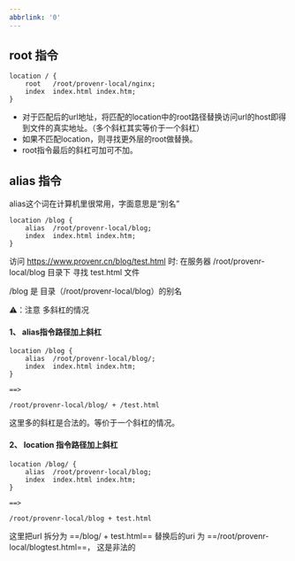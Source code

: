 ```yaml
---
abbrlink: '0'
---
```

## root 指令

```
location / {
    root   /root/provenr-local/nginx;
    index  index.html index.htm;
}

```
- 对于匹配后的url地址，将匹配的location中的root路径替换访问url的host即得到文件的真实地址。（多个斜杠其实等价于一个斜杠）
- 如果不匹配location，则寻找更外层的root做替换。
- root指令最后的斜杠可加可不加。

## alias 指令
alias这个词在计算机里很常用，字面意思是“别名”
```
location /blog {
    alias  /root/provenr-local/blog;
    index  index.html index.htm;
}
```

访问 https://www.provenr.cn/blog/test.html 时:
在服务器 /root/provenr-local/blog 目录下 寻找 test.html 文件

/blog 是 目录（/root/provenr-local/blog）的别名

⚠️：注意 多斜杠的情况

#### 1、 alias指令路径加上斜杠
```
location /blog {
    alias  /root/provenr-local/blog/;
    index  index.html index.htm;
}

==>

/root/provenr-local/blog/ + /test.html
```
这里多的斜杠是合法的。等价于一个斜杠的情况。

#### 2、 location 指令路径加上斜杠
```
location /blog/ {
    alias  /root/provenr-local/blog;
    index  index.html index.htm;
}

==>

/root/provenr-local/blog + test.html
```
这里把url 拆分为 ==/blog/ + test.html==
替换后的uri 为 ==/root/provenr-local/blogtest.html==， 这是非法的